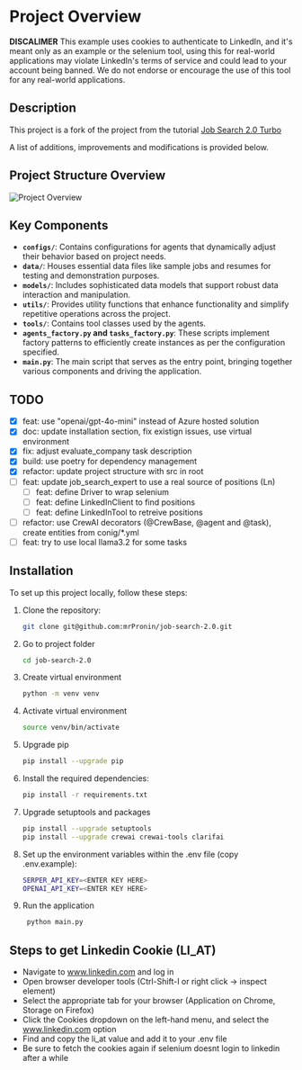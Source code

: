# Project Overview

**DISCALIMER** This example uses cookies to authenticate to LinkedIn, and it's meant only as an example or the selenium tool, using this for real-world applications may violate LinkedIn's terms of service and could lead to your account being banned. We do not endorse or encourage the use of this tool for any real-world applications.

## Description

This project is a fork of the project from the tutorial [Job Search 2.0 Turbo](https://medium.com/towards-data-science/job-search-2-0-turbo-579e1bdb5177)

A list of additions, improvements and modifications is provided below.

## Project Structure Overview

![Project Overview](./files/overview.png)

## Key Components

- **`configs/`**: Contains configurations for agents that dynamically adjust their behavior based on project needs.
- **`data/`**: Houses essential data files like sample jobs and resumes for testing and demonstration purposes.
- **`models/`**: Includes sophisticated data models that support robust data interaction and manipulation.
- **`utils/`**: Provides utility functions that enhance functionality and simplify repetitive operations across the project.
- **`tools/`**: Contains tool classes used by the agents.
- **`agents_factory.py` and `tasks_factory.py`**: These scripts implement factory patterns to efficiently create instances as per the configuration specified.
- **`main.py`**: The main script that serves as the entry point, bringing together various components and driving the application.

## TODO
- [x] feat: use "openai/gpt-4o-mini" instead of Azure hosted solution
- [x] doc: update installation section, fix existign issues, use virtual environment
- [x] fix: adjust evaluate_company task description
- [x] build: use poetry for dependency management
- [x] refactor: update project structure with src in root
- [ ] feat: update job_search_expert to use a real source of positions (Ln)
   - [ ] feat: define Driver to wrap selenium
   - [ ] feat: define LinkedInClient to find positions
   - [ ] feat: define LinkedInTool to retreive positions
- [ ] refactor: use CrewAI decorators (@CrewBase, @agent and @task), create entities from conig/*.yml
- [ ] feat: try to use local llama3.2 for some tasks

## Installation

To set up this project locally, follow these steps:

1. Clone the repository:
   ```bash
   git clone git@github.com:mrPronin/job-search-2.0.git
   ```

2. Go to project folder
   ```bash
   cd job-search-2.0
   ```

3. Create virtual environment
   ```bash
   python -m venv venv
   ```

4. Activate virtual environment
   ```bash
   source venv/bin/activate
   ```

5. Upgrade pip
   ```bash
   pip install --upgrade pip
   ```

6. Install the required dependencies:
   ```bash
   pip install -r requirements.txt
   ```

7. Upgrade setuptools and packages
   ```bash
   pip install --upgrade setuptools
   pip install --upgrade crewai crewai-tools clarifai
   ```

8. Set up the environment variables within the .env file (copy .env.example):
   ```bash
   SERPER_API_KEY=<ENTER KEY HERE>
   OPENAI_API_KEY=<ENTER KEY HERE>
   ```

9. Run the application
   ```bash
    python main.py
    ```

## Steps to get Linkedin Cookie (LI_AT)
- Navigate to www.linkedin.com and log in
- Open browser developer tools (Ctrl-Shift-I or right click -> inspect element)
- Select the appropriate tab for your browser (Application on Chrome, Storage on Firefox)
- Click the Cookies dropdown on the left-hand menu, and select the www.linkedin.com option
- Find and copy the li_at value and add it to your .env file
- Be sure to fetch the cookies again if selenium doesnt login to linkedin after a while
